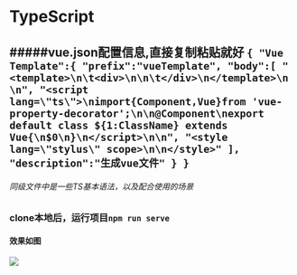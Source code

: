 # TypeScript
#####vue.json配置信息,直接复制粘贴就好
`
{
	"Vue Template":{
		"prefix":"vueTemplate",
		"body":[
			"<template>\n\t<div>\n\n\t</div>\n</template>\n\n",
			"<script lang=\"ts\">\nimport{Component,Vue}from 'vue-property-decorator';\n\n@Component\nexport default class ${1:ClassName} extends Vue{\n$0\n}\n</script>\n\n",
			"<style lang=\"stylus\" scope>\n\n</style>"
		],
		"description":"生成vue文件"
	}
}
`
----
###### 同级文件中是一些TS基本语法，以及配合使用的场景
        
### clone本地后，运行项目`npm run serve`
#### 效果如图

![](https://github.com/Pooo-hxp/some-function-package/blob/master/photo/btn-ui.png?raw=true)
